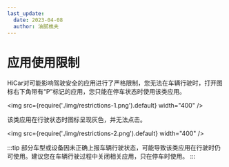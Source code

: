 ```yaml
---
last_update:
  date: 2023-04-08
  author: 油腻樵夫
---
```


# 应用使用限制

HiCar对可能影响驾驶安全的应用进行了严格限制，您无法在车辆行驶时，打开图标右下角带有“P”标记的应用，您只能在停车状态时使用该类应用。

<img
    src={require('./img/restrictions-1.png').default}
    width="400" 
/>

该类应用在行驶状态时图标呈现灰色，并无法点击。

<img
    src={require('./img/restrictions-2.png').default}
    width="400" 
/>

:::tip
部分车型或设备因未正确上报车辆行驶状态，可能导致该类应用在行驶时仍可使用。建议您在车辆行驶过程中关闭相关应用，只在停车时使用。
:::